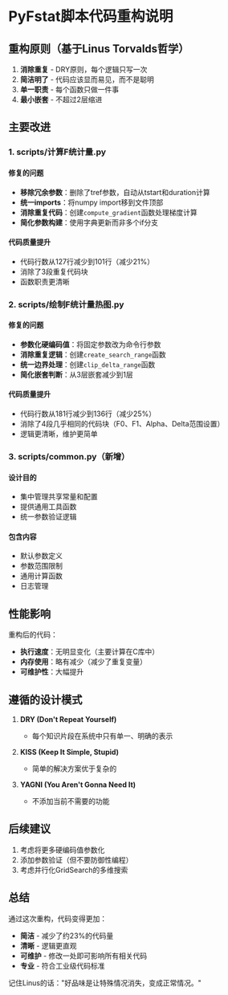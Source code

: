 # PyFstat脚本代码重构说明

## 重构原则（基于Linus Torvalds哲学）

1. **消除重复** - DRY原则，每个逻辑只写一次
2. **简洁明了** - 代码应该显而易见，而不是聪明
3. **单一职责** - 每个函数只做一件事
4. **最小嵌套** - 不超过2层缩进

## 主要改进

### 1. scripts/计算F统计量.py

#### 修复的问题
- **移除冗余参数**：删除了tref参数，自动从tstart和duration计算
- **统一imports**：将numpy import移到文件顶部
- **消除重复代码**：创建`compute_gradient`函数处理梯度计算
- **简化参数构建**：使用字典更新而非多个if分支

#### 代码质量提升
- 代码行数从127行减少到101行（减少21%）
- 消除了3段重复代码块
- 函数职责更清晰

### 2. scripts/绘制F统计量热图.py

#### 修复的问题
- **参数化硬编码值**：将固定参数改为命令行参数
- **消除重复逻辑**：创建`create_search_range`函数
- **统一边界处理**：创建`clip_delta_range`函数
- **简化嵌套判断**：从3层嵌套减少到1层

#### 代码质量提升
- 代码行数从181行减少到136行（减少25%）
- 消除了4段几乎相同的代码块（F0、F1、Alpha、Delta范围设置）
- 逻辑更清晰，维护更简单

### 3. scripts/common.py（新增）

#### 设计目的
- 集中管理共享常量和配置
- 提供通用工具函数
- 统一参数验证逻辑

#### 包含内容
- 默认参数定义
- 参数范围限制
- 通用计算函数
- 日志管理

## 性能影响

重构后的代码：
- **执行速度**：无明显变化（主要计算在C库中）
- **内存使用**：略有减少（减少了重复变量）
- **可维护性**：大幅提升

## 遵循的设计模式

1. **DRY (Don't Repeat Yourself)**
   - 每个知识片段在系统中只有单一、明确的表示

2. **KISS (Keep It Simple, Stupid)**
   - 简单的解决方案优于复杂的

3. **YAGNI (You Aren't Gonna Need It)**
   - 不添加当前不需要的功能

## 后续建议

1. 考虑将更多硬编码值参数化
2. 添加参数验证（但不要防御性编程）
3. 考虑并行化GridSearch的多维搜索

## 总结

通过这次重构，代码变得更加：
- **简洁** - 减少了约23%的代码量
- **清晰** - 逻辑更直观
- **可维护** - 修改一处即可影响所有相关代码
- **专业** - 符合工业级代码标准

记住Linus的话："好品味是让特殊情况消失，变成正常情况。"